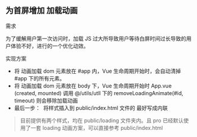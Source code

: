 ## 为首屏增加 加载动画

需求

为了缓解用户第一次访问时，加载 JS 过大所导致用户等待白屏时间过长导致的用户体验不好，进行的一个优化动效。

实现方案

* 将 动画加载 dom 元素放在 #app 内，Vue 生命周期开始时，会自动清掉 #app 下的所有元素。
* 将 动画加载 dom 元素放在 body 下，Vue 生命周期开始时 App.vue (created, mounted) 调用 @/utils/utll 下的 removeLoadingAnimate(#id, timeout) 则会移除加载动画
* 最后一步： ​	将样式插入到 public/index.html 文件的 <head></head> 最好写成内联 <style>动画样式</style>

> 目前提供有两个样式，均在 public/loading 文件夹内。且 pro 已经默认使用了一套 loading 动画方案，可以直接参考 public/index.html